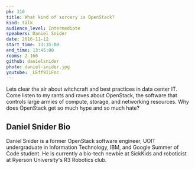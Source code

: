 ```yaml
---
pk: 116
title: What kind of sorcery is OpenStack?
kind: talk
audience_level: Intermediate
speakers: Daniel Snider
date: 2016-11-12
start_time: 13:35:00
end_time: 13:45:00
rooms: 2-166
github: danielsnider
photo: daniel-snider.jpg
youtube: _LEff9I1Fnc
---
```


Lets clear the air about witchcraft and best practices in data center IT. Come listen to my rants and raves about OpenStack, the software that controls large armies of compute, storage, and networking resources. Why does OpenStack get so much hype and so much hate?

## Daniel Snider Bio

Daniel Snider is a former OpenStack software engineer, UOIT undergraduate in Information Technology, IBM, and Google Summer of Code student. He is currently a bio-tech newbie at SickKids and roboticist at Ryerson University's R3 Robotics club.

